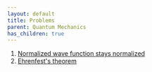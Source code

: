 ```yaml
---
layout: default
title: Problems
parent: Quantum Mechanics
has_children: true
---
```


1. [Normalized wave function stays normalized](normalized)
2. [Ehrenfest's theorem](ehrenfest)